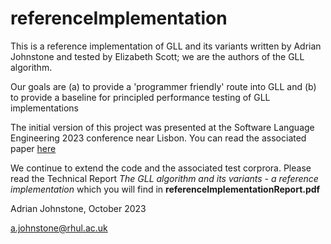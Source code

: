 # referenceImplementation
This is a reference implementation of GLL and its variants written by Adrian Johnstone and tested by Elizabeth Scott; we are the authors of the GLL algorithm.

Our goals are (a) to provide a 'programmer friendly' route into GLL and (b) to provide a baseline for principled performance testing of GLL implementations

The initial version of this project was presented at the Software Language Engineering 2023 conference near Lisbon. You can read the associated paper [here](https://pure.royalholloway.ac.uk/en/publications/a-reference-gll-implementation)

We continue to extend the code and the associated test corprora. Please read the Technical Report _The GLL algorithm and its variants - 
a reference implementation_ which you will find in __referenceImplementationReport.pdf__


Adrian Johnstone, October 2023 

a.johnstone@rhul.ac.uk
